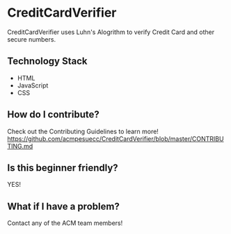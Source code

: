 # CreditCardVerifier
CreditCardVerifier uses Luhn's Alogrithm to verify Credit Card and other secure numbers.

## Technology Stack
- HTML
- JavaScript
- CSS

## How do I contribute?
Check out the Contributing Guidelines to learn more! https://github.com/acmpesuecc/CreditCardVerifier/blob/master/CONTRIBUTING.md

## Is this beginner friendly?
YES!

## What if I have a problem?
Contact any of the ACM team members!
